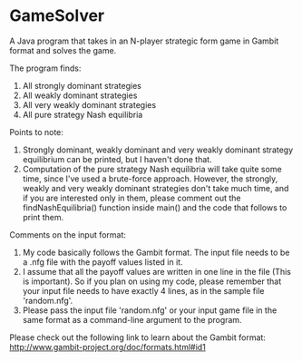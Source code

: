 GameSolver
==========

A Java program that takes in an N-player strategic form game in Gambit format and solves the game.

The program finds:
1) All strongly dominant strategies
2) All weakly dominant strategies
3) All very weakly dominant strategies
4) All pure strategy Nash equilibria

Points to note:
1) Strongly dominant, weakly dominant and very weakly dominant strategy equilibrium can be printed, but I haven't done
   that.
2) Computation of the pure strategy Nash equilibria will take quite some time, since I've used a brute-force
   approach. However, the strongly, weakly and very weakly dominant strategies don't take much time, and if
   you are interested only in them, please comment out the findNashEquilibria() function inside main() and the code
   that follows to print them.
   
Comments on the input format:
1) My code basically follows the Gambit format. The input file needs to be a .nfg file with the payoff values listed in it.
2) I assume that all the payoff values are written in one line in the file (This is important).
   So if you plan on using my code, please remember that your input file needs to have exactly 4 lines, as in the
   sample file 'random.nfg'.
3) Please pass the input file 'random.nfg' or your input game file in the same format as a command-line argument to the
   program.


Please check out the following link to learn about the Gambit format:
http://www.gambit-project.org/doc/formats.html#id1
